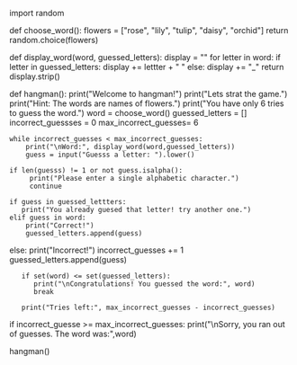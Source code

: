 import random

def choose_word():
    flowers = ["rose", "lily", "tulip", "daisy", "orchid"]
    return random.choice(flowers)

def display_word(word, guessed_letters):
    display = ""
    for letter in word:
        if letter in guessed_letters:
           display += lettter + " "
        else:
                display += "_"
        return display.strip()
      
def hangman():
    print("Welcome to hangman!")
    print("Lets strat the game.")
    print("Hint: The words are names of flowers.")
    print("You have only 6 tries to guess the word.")
    word = choose_word()
    guessed_letters = []
    incorrect_guessses = 0
    max_incorrect_guesses= 6

    while incorrect_guesses < max_incorrect_guesses:
        print("\nWord:", display_word(word,guessed_letters))
        guess = input("Guesss a letter: ").lower()

    if len(guesss) != 1 or not guess.isalpha():
         print("Please enter a single alphabetic character.")
         continue

    if guess in guessed_lettters:
       print("You already guesed that letter! try another one.")
    elif guess in word:
        print("Correct!")
        guessed_letters.append(guess)
   else:
       print("Incorrect!")
       incorrect_guesses += 1
       guessed_letters.append(guess)

       if set(word) <= set(guessed_letters):
          print("\nCongratulations! You guessed the word:", word)
          break

       print("Tries left:", max_incorrect_guesses - incorrect_guesses)

  if incorrect_guesse >= max_incorrect_guesses:
     print("\nSorry, you ran out of guesses. The word was:",word)


hangman()

